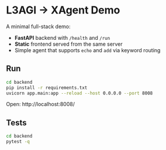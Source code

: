 # L3AGI → XAgent Demo

A minimal full-stack demo:
- **FastAPI** backend with `/health` and `/run`
- **Static** frontend served from the same server
- Simple agent that supports `echo` and `add` via keyword routing

## Run
```bash
cd backend
pip install -r requirements.txt
uvicorn app.main:app --reload --host 0.0.0.0 --port 8008
```
Open: http://localhost:8008/

## Tests
```bash
cd backend
pytest -q
```
